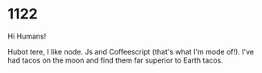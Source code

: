 # 1122

Hi Humans! 

Hubot tere, I like node. Js and Coffeescript (that's what I'm mode of!). 
I've had tacos on the moon and find them far superior to Earth tacos. 
